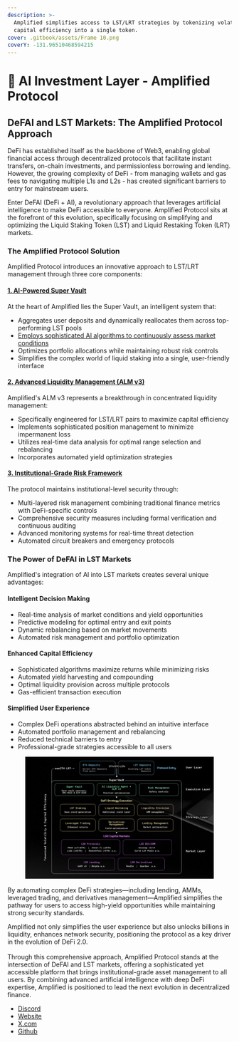 ```yaml
---
description: >-
  Amplified simplifies access to LST/LRT strategies by tokenizing volatility and
  capital efficiency into a single token.
cover: .gitbook/assets/Frame 10.png
coverY: -131.96510468594215
---
```


# 👋 AI Investment Layer - Amplified Protocol

## DeFAI and LST Markets: The Amplified Protocol Approach

DeFi has established itself as the backbone of Web3, enabling global financial access through decentralized protocols that facilitate instant transfers, on-chain investments, and permissionless borrowing and lending. However, the growing complexity of DeFi - from managing wallets and gas fees to navigating multiple L1s and L2s - has created significant barriers to entry for mainstream users.

Enter DeFAI (DeFi + AI), a revolutionary approach that leverages artificial intelligence to make DeFi accessible to everyone. Amplified Protocol sits at the forefront of this evolution, specifically focusing on simplifying and optimizing the Liquid Staking Token (LST) and Liquid Restaking Token (LRT) markets.

### The Amplified Protocol Solution

Amplified Protocol introduces an innovative approach to LST/LRT management through three core components:

#### [1. AI-Powered Super Vault](broken-reference)

At the heart of Amplified lies the Super Vault, an intelligent system that:

* Aggregates user deposits and dynamically reallocates them across top-performing LST pools
* [Employs sophisticated AI algorithms to continuously assess market conditions](eth-and-lst-super-vault/lst-lrt-strategy-framework/ai-agents-swarm-strategy-managers.md)
* Optimizes portfolio allocations while maintaining robust risk controls
* Simplifies the complex world of liquid staking into a single, user-friendly interface

#### [2. Advanced Liquidity Management (ALM v3)](eth-and-lst-super-vault/vault-architecture-and-core-tech/amplified-alm-v3.md)

Amplified's ALM v3 represents a breakthrough in concentrated liquidity management:

* Specifically engineered for LST/LRT pairs to maximize capital efficiency
* Implements sophisticated position management to minimize impermanent loss
* Utilizes real-time data analysis for optimal range selection and rebalancing
* Incorporates automated yield optimization strategies

#### [3. Institutional-Grade Risk Framework](resources/risk-management-framework.md)

The protocol maintains institutional-level security through:

* Multi-layered risk management combining traditional finance metrics with DeFi-specific controls
* Comprehensive security measures including formal verification and continuous auditing
* Advanced monitoring systems for real-time threat detection
* Automated circuit breakers and emergency protocols

### The Power of DeFAI in LST Markets

Amplified's integration of AI into LST markets creates several unique advantages:

#### Intelligent Decision Making

* Real-time analysis of market conditions and yield opportunities
* Predictive modeling for optimal entry and exit points
* Dynamic rebalancing based on market movements
* Automated risk management and portfolio optimization

#### Enhanced Capital Efficiency

* Sophisticated algorithms maximize returns while minimizing risks
* Automated yield harvesting and compounding
* Optimal liquidity provision across multiple protocols
* Gas-efficient transaction execution

#### Simplified User Experience

* Complex DeFi operations abstracted behind an intuitive interface
* Automated portfolio management and rebalancing
* Reduced technical barriers to entry
* Professional-grade strategies accessible to all users

<figure><img src=".gitbook/assets/image (19).png" alt=""><figcaption></figcaption></figure>

By automating complex DeFi strategies—including lending, AMMs, leveraged trading, and derivatives management—Amplified simplifies the pathway for users to access high-yield opportunities while maintaining strong security standards.

Amplified not only simplifies the user experience but also unlocks billions in liquidity, enhances network security, positioning the protocol as a key driver in the evolution of DeFi 2.0.\
\
Through this comprehensive approach, Amplified Protocol stands at the intersection of DeFAI and LST markets, offering a sophisticated yet accessible platform that brings institutional-grade asset management to all users. By combining advanced artificial intelligence with deep DeFi expertise, Amplified is positioned to lead the next evolution in decentralized finance.

* [Discord](https://discord.gg/sbtJqAdnA9)
* [Website](https://amplified.fi/)
* [X.com](https://x.com/Amplifiedfi)
* [Github](https://github.com/Amplifiedfi)

